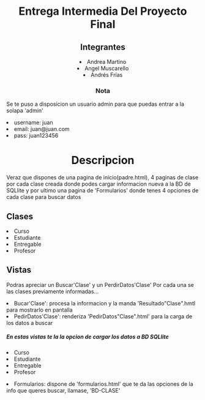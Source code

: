 <h1 align="center">Entrega Intermedia Del Proyecto Final</h1>

<h2 align="center">Integrantes</h2>
<p align="center">
    <li align="center">Andrea Martino</li>
    <li align="center">Angel Muscarello</li>
    <li align="center">Andrés Frías</li>
</p>

<h3 align="center">Nota</h3>
    <p>
        Se te puso a disposicion un usuario admin para que puedas entrar a la solapa 'admin'
    </P>
    <P>
        <li>username: juan</li>
        <li>email: juan@juan.com</li>
        <li>pass: juan123456</li>
    <p>


<h1 align="center">Descripcion</h1>

<p>
    Veraz que dispones de una pagina de inicio(padre.html), 4 paginas de clase por cada clase creada donde podes cargar informacion nueva a la BD de SQLlite y por ultimo una pagina de 'Formularios' donde tenes 4 opciones de cada clase para buscar datos

</p>

<h2>Clases</h2>
    <p>
        <li>Curso</li>
        <li>Estudiante</li>
        <li>Entregable</li>
        <li>Profesor</li>
    </p>

<h2>Vistas</h2>
    <p>
        Podras apreciar un Buscar'Clase' y un PerdirDatos'Clase'
        Por cada una se las clases previamente informadas...
        <li>Bucar'Clase': procesa la informacion y la manda 'Resultado"Clase".hmtl para mostrarlo en pantalla</li>
        <li>PedirDatos'Clase': renderiza 'PedirDatos"Clase".html' para la carga de los datos a buscar</li>
    </p>
    <p>
        <h5>En estas vistas te la la opcion de cargar los datos a BD SQLlite </h5>
        <li>Curso</li>
        <li>Estudiante</li>
        <li>Entregable</li>
        <li>Profesor</li>
    </p>
    <p>
        <li>Formularios: dispone de 'formularios.html' que te da las opciones de la info que queres buscar, llamase, 'BD-CLASE'</li>
    </p>








